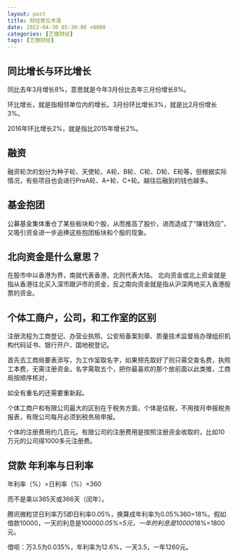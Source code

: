 ```yaml
---
layout: post
title: 财经常见术语
date: 2022-04-30 05:30:00 +0800
categories: [艺搜财经]
tags: [艺搜财经]
---
```

## 同比增长与环比增长

同比去年3月增长8%，意思就是今年3月份比去年三月份增长8%。

环比增长，就是指相邻单位内的增长。3月份环比增长3%，就是比2月份增长3%。

2016年环比增长2%，就是指比2015年增长2%。

## 融资
融资轮次的划分为种子轮、天使轮、A轮、B轮、C轮、D轮、E轮等，但根据实际情况，有些项目也会进行PreA轮、A+轮、C+轮。越往后融到的钱也越多。

## 基金抱团

公募基金集体重仓了某些板块和个股，从而推高了股价，进而造成了“赚钱效应”，又吸引资金进一步追捧这些抱团板块和个股的现象。
## 北向资金是什么意思？
在股市中以香港为界，南就代表香港，北则代表大陆。 北向资金或北上资金就是指从香港往北买入深市跟沪市的资金，反之南向资金就是指从沪深两地买入香港股票的资金。

## 个体工商户，公司，和工作室的区别
注册流程为工商登记、办营业执照、公安局备案刻章、质量技术监督局办理组织机构代码证书、银行开户、国地税登记。

首先去工商局要表添写，为工作室取名字，如果预先取好了则只需交查名费，执照工本费，无需注册资金。名字需取五个，把你最喜欢的那个放前面以此类推，工商局按顺序核对，

如全有重名的还需要重新起。

个体工商户和有限公司最大的区别在于税务方面，个体是估税，不用按月申报税务报表，有限公司每月必须到税务局申报。

个体的注册费用约几百元。有限公司的注册费用是按照注册资金收取的，比如10万元的公司得1000多元注册费。

## 贷款 年利率与日利率
年利率（%）=日利率（%）×360

而不是乘以365天或366天（闰年）。

腾讯微粒贷日利率万5即日利率0.05%，换算成年利率为0.05%360=18%。假如借款10000，一天的利息是10000*0.05%=5元，一年的利息是10000*18%=1800元。

借呗：万3.5为0.035%，年利率为12.6%，一天3.5，一年1260元。